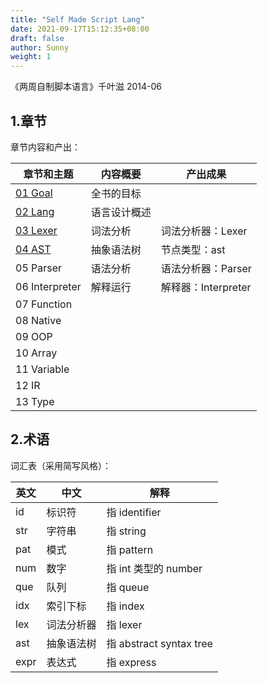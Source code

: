 ```yaml
---
title: "Self Made Script Lang"
date: 2021-09-17T15:12:35+08:00
draft: false
author: Sunny
weight: 1
---
```


《两周自制脚本语言》千叶滋 2014-06

## 1.章节

章节内容和产出：

| 章节和主题                                                   | 内容概要     | 产出成果            |
| ------------------------------------------------------------ | ------------ | ------------------- |
| [01 Goal](/wiki/reading/book/self-made-script-lang/01-goal/) | 全书的目标   |                     |
| [02 Lang](/wiki/reading/book/self-made-script-lang/02-lang)  | 语言设计概述 |                     |
| [03 Lexer](/wiki/reading/book/self-made-script-lang/03-lexer) | 词法分析     | 词法分析器：Lexer   |
| [04 AST](/wiki/reading/book/self-made-script-lang/04-ast)    | 抽象语法树   | 节点类型：ast       |
| 05 Parser                                                    | 语法分析     | 语法分析器：Parser  |
| 06 Interpreter                                               | 解释运行     | 解释器：Interpreter |
| 07 Function                                                  |              |                     |
| 08 Native                                                    |              |                     |
| 09 OOP                                                       |              |                     |
| 10 Array                                                     |              |                     |
| 11 Variable                                                  |              |                     |
| 12 IR                                                        |              |                     |
| 13 Type                                                      |              |                     |

## 2.术语

词汇表（采用简写风格）：

| 英文 | 中文       | 解释                    |
| ---- | ---------- | ----------------------- |
| id   | 标识符     | 指 identifier           |
| str  | 字符串     | 指 string               |
| pat  | 模式       | 指 pattern              |
| num  | 数字       | 指 int 类型的 number    |
| que  | 队列       | 指 queue                |
| idx  | 索引下标   | 指 index                |
| lex  | 词法分析器 | 指 lexer                |
| ast  | 抽象语法树 | 指 abstract syntax tree |
| expr | 表达式     | 指 express              |

